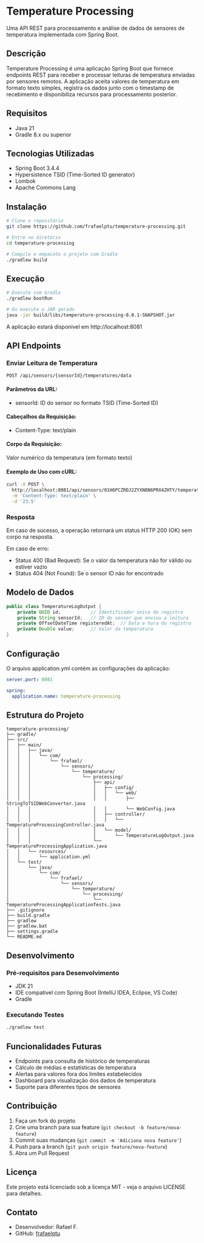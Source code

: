 
# Temperature Processing

Uma API REST para processamento e análise de dados de sensores de temperatura implementada com Spring Boot.

## Descrição

Temperature Processing é uma aplicação Spring Boot que fornece endpoints REST para receber e processar leituras de temperatura enviadas por sensores remotos. A aplicação aceita valores de temperatura em formato texto simples, registra os dados junto com o timestamp de recebimento e disponibiliza recursos para processamento posterior.

## Requisitos

- Java 21
- Gradle 8.x ou superior

## Tecnologias Utilizadas

- Spring Boot 3.4.4
- Hypersistence TSID (Time-Sorted ID generator)
- Lombok
- Apache Commons Lang

## Instalação

```bash
# Clone o repositório
git clone https://github.com/frafaelptu/temperature-processing.git

# Entre no diretório
cd temperature-processing

# Compile e empacote o projeto com Gradle
./gradlew build
```

## Execução

```bash
# Execute com Gradle
./gradlew bootRun

# Ou execute o JAR gerado
java -jar build/libs/temperature-processing-0.0.1-SNAPSHOT.jar
```

A aplicação estará disponível em http://localhost:8081

## API Endpoints

### Enviar Leitura de Temperatura

```http
POST /api/sensors/{sensorId}/temperatures/data
```

#### Parâmetros da URL:
- sensorId: ID do sensor no formato TSID (Time-Sorted ID)

#### Cabeçalhos da Requisição:
- Content-Type: text/plain

#### Corpo da Requisição:
Valor numérico da temperatura (em formato texto)

#### Exemplo de Uso com cURL:
```bash
curl -X POST \
  http://localhost:8081/api/sensors/01H6PCZRDJ2ZYXN8N6PRX4ZHTY/temperatures/data \
  -H 'Content-Type: text/plain' \
  -d '23.5'
```

### Resposta

Em caso de sucesso, a operação retornará um status HTTP 200 (OK) sem corpo na resposta.

Em caso de erro:
- Status 400 (Bad Request): Se o valor da temperatura não for válido ou estiver vazio
- Status 404 (Not Found): Se o sensor ID não for encontrado

## Modelo de Dados

```java
public class TemperatureLogOutput {
    private UUID id;           // Identificador único do registro
    private String sensorId;   // ID do sensor que enviou a leitura
    private OffsetDateTime registeredAt;  // Data e hora do registro
    private Double value;      // Valor da temperatura
}
```

## Configuração

O arquivo application.yml contém as configurações da aplicação:

```yaml
server.port: 8081

spring:
  application.name: temperature-processing
```

## Estrutura do Projeto

```
temperature-processing/
├── gradle/
├── src/
│   ├── main/
│   │   ├── java/
│   │   │   └── com/
│   │   │       └── frafael/
│   │   │           └── sensors/
│   │   │               └── temperature/
│   │   │                   └── processing/
│   │   │                       ├── api/
│   │   │                       │   ├── config/
│   │   │                       │   │   └── web/
│   │   │                       │   │       ├── StringToTSIDWebConverter.java
│   │   │                       │   │       └── WebConfig.java
│   │   │                       │   ├── controller/
│   │   │                       │   │   └── TemperatureProcessingController.java
│   │   │                       │   └── model/
│   │   │                       │       └── TemperatureLogOutput.java
│   │   │                       └── TemperatureProcessingApplication.java
│   │   └── resources/
│   │       └── application.yml
│   └── test/
│       └── java/
│           └── com/
│               └── frafael/
│                   └── sensors/
│                       └── temperature/
│                           └── processing/
│                               └── TemperatureProcessingApplicationTests.java
├── .gitignore
├── build.gradle
├── gradlew
├── gradlew.bat
├── settings.gradle
└── README.md
```

## Desenvolvimento

### Pré-requisitos para Desenvolvimento

- JDK 21
- IDE compatível com Spring Boot (IntelliJ IDEA, Eclipse, VS Code)
- Gradle

### Executando Testes

```bash
./gradlew test
```

## Funcionalidades Futuras

- Endpoints para consulta de histórico de temperaturas
- Cálculo de médias e estatísticas de temperatura
- Alertas para valores fora dos limites estabelecidos
- Dashboard para visualização dos dados de temperatura
- Suporte para diferentes tipos de sensores

## Contribuição

1. Faça um fork do projeto  
2. Crie uma branch para sua feature (`git checkout -b feature/nova-feature`)  
3. Commit suas mudanças (`git commit -m 'Adiciona nova feature'`)  
4. Push para a branch (`git push origin feature/nova-feature`)  
5. Abra um Pull Request

## Licença

Este projeto está licenciado sob a licença MIT - veja o arquivo LICENSE para detalhes.

## Contato

- Desenvolvedor: Rafael F.  
- GitHub: [frafaelptu](https://github.com/frafaelptu)

